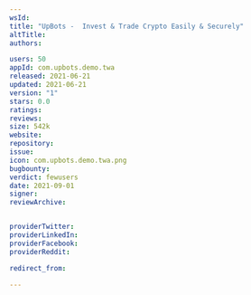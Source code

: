 ```yaml
---
wsId: 
title: "UpBots -  Invest & Trade Crypto Easily & Securely"
altTitle: 
authors:

users: 50
appId: com.upbots.demo.twa
released: 2021-06-21
updated: 2021-06-21
version: "1"
stars: 0.0
ratings: 
reviews: 
size: 542k
website: 
repository: 
issue: 
icon: com.upbots.demo.twa.png
bugbounty: 
verdict: fewusers
date: 2021-09-01
signer: 
reviewArchive:


providerTwitter: 
providerLinkedIn: 
providerFacebook: 
providerReddit: 

redirect_from:

---
```



